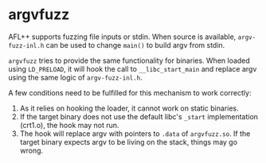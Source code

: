 # argvfuzz

AFL++ supports fuzzing file inputs or stdin. When source is available,
`argv-fuzz-inl.h` can be used to change `main()` to build argv from stdin.

`argvfuzz` tries to provide the same functionality for binaries. When loaded
using `LD_PRELOAD`, it will hook the call to `__libc_start_main` and replace
argv using the same logic of `argv-fuzz-inl.h`.

A few conditions need to be fulfilled for this mechanism to work correctly:

1. As it relies on hooking the loader, it cannot work on static binaries.
2. If the target binary does not use the default libc's `_start` implementation
   (crt1.o), the hook may not run.
3. The hook will replace argv with pointers to `.data` of `argvfuzz.so`. If the
   target binary expects argv to be living on the stack, things may go wrong.